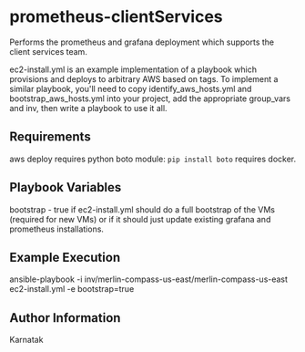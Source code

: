 prometheus-clientServices
=========================

Performs the prometheus and grafana deployment which supports the client services team.

ec2-install.yml is an example implementation of a playbook which provisions and deploys to arbitrary AWS based on tags.
To implement a similar playbook, you'll need to copy identify_aws_hosts.yml and bootstrap_aws_hosts.yml into your project,
add the appropriate group_vars and inv, then write a playbook to use it all. 

Requirements
------------

aws deploy requires python boto module: `pip install boto`
requires docker. 

Playbook Variables
------------------

bootstrap - true if ec2-install.yml should do a full bootstrap of the VMs (required for new VMs) 
    or if it should just update existing grafana and prometheus installations.

Example Execution
-----------------

ansible-playbook -i inv/merlin-compass-us-east/merlin-compass-us-east ec2-install.yml -e bootstrap=true

Author Information
------------------

Karnatak
